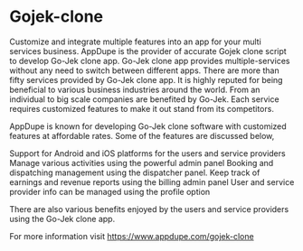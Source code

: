 # Gojek-clone
Customize and integrate multiple features into an app for your multi services business. AppDupe is the provider of accurate Gojek clone script to develop Go-Jek clone app.
Go-Jek clone app provides multiple-services without any need to switch between different apps. There are more than fifty services provided by Go-Jek clone app. It is highly reputed for being beneficial to various business industries around the world. From an individual to big scale companies are benefited by Go-Jek. Each service requires customized features to make it out stand from its competitors. 

AppDupe is known for developing Go-Jek clone software with customized features at affordable rates. Some of the features are discussed below, 

Support for Android and iOS platforms for the users and service providers
Manage various activities using the powerful admin panel
Booking and dispatching management using the dispatcher panel.
Keep track of earnings and revenue reports using the billing admin panel
User and service provider info can be managed using the profile option


There are also various benefits enjoyed by the users and service providers using the Go-Jek clone app.

For more information visit https://www.appdupe.com/gojek-clone
